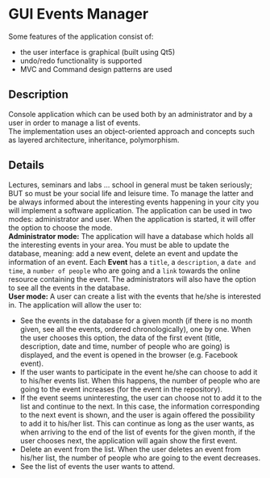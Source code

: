 # GUI Events Manager

Some features of the application consist of:
  * the user interface is graphical (built using Qt5)
  * undo/redo functionality is supported
  * MVC and Command design patterns are used

## Description
Console application which can be used both by an administrator and by a user in order to manage a list of events.<br>
The implementation uses an object-oriented approach and concepts such as layered architecture, inheritance, polymorphism.<br>

## Details 
Lectures, seminars and labs ... school in general must be taken seriously; BUT so must be your social life and leisure
time. To manage the latter and be always informed about the interesting events happening in your city you will implement
a software application. The application can be used in two modes: administrator and user. When the application is
started, it will offer the option to choose the mode.\
**Administrator mode:** The application will have a database which holds all the interesting events in your area. You
must be able to update the database, meaning: add a new event, delete an event and update the information of an event.
Each **Event** has a `title`, a `description`, a `date and time`, a `number of people` who are going and a `link`
towards the online resource containing the event. The administrators will also have the option to see all the events in
the database.\
**User mode:** A user can create a list with the events that he/she is interested in. The application will allow the
user to:

- See the events in the database for a given month (if there is no month given, see all the events, ordered
  chronologically), one by one. When the user chooses this option, the data of the first event (title, description, date
  and time, number of people who are going) is displayed, and the event is opened in the browser (e.g. Facebook event).
- If the user wants to participate in the event he/she can choose to add it to his/her events list. When this happens,
  the number of people who are going to the event increases (for the event in the repository).
- If the event seems uninteresting, the user can choose not to add it to the list and continue to the next. In this
  case, the information corresponding to the next event is shown, and the user is again offered the possibility to add
  it to his/her list. This can continue as long as the user wants, as when arriving to the end of the list of events for
  the given month, if the user chooses next, the application will again show the first event.
- Delete an event from the list. When the user deletes an event from his/her list, the number of people who are going to
  the event decreases.
- See the list of events the user wants to attend.
